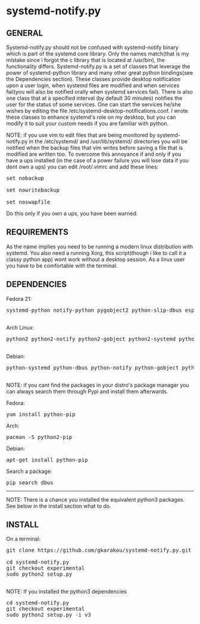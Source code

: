 # systemd-notify.py
GENERAL
-------------------
Systemd-notify.py should not be confused with systemd-notify binary which is part of the systemd core library. Only the names match(that is my mistake since i forgot the c library that is located at /usr/bin), the functionality differs.
Systemd-notify.py is a set of classes that leverage the power of systemd-python library and many other great python bindings(see the Dependencies section).
These classes provide desktop notification upon a user login, when systemd files are modified and when services fail(you will also be notified orally when systemd services fail).
There is also one class that at a specified interval (by default 30 minutes) notifies the user for the status of some services.
One can start the services he/she wishes by editing the file /etc/systemd-desktop-notifications.conf.
I wrote these classes to enhance systemd's role on my desktop, but you can modify it to suit your custom needs if you are familiar with python.

NOTE: if you use vim to edit files that are being monitored by systemd-notify.py in the /etc/systemd/ and /usr/lib/systemd/ directories you will be notified when the backup files that vim writes before saving a file that is modified are written too.
To overcome this annoyance if and only if you have a ups installed (in the case of a power failure you will lose data if you dont own a ups) you can edit /root/.vimrc and add these lines:
<pre>
set nobackup

set nowritebackup

set noswapfile
</pre>
Do this only if you own a ups, you have been warned.

REQUIREMENTS
-------------------

As the name implies you need to be running a modern linux distribution with systemd.
You also need a running Xorg, this script(though i like to call it a classy python app) wont work without a desktop session.
As a linux user you have to be comfortable with the terminal.

DEPENDENCIES
-------------------

Fedora 21:

<pre>
systemd-python notify-python pygobject2 python-slip-dbus espeak python-espeak python-inotify

</pre>
Arch Linux:

<pre>
python2 python2-notify python2-gobject python2-systemd python2-dbus espeak python-espeak python-pyinotify

</pre>

Debian:

<pre>
python-systemd python-dbus python-notify python-gobject python-gi espeak espeak-data python-espeak python-inotify

</pre>


NOTE: if you cant find the packages in your distro's package manager you can always search them through Pypi and install them afterwards.

Fedora:
<pre>
yum install python-pip
</pre>
Arch:
<pre>
pacman -S python2-pip
</pre>
Debian:
<pre>
apt-get install python-pip
</pre>

Search a package:

<pre>
pip search dbus
</pre>

-------------------------------

NOTE: There is a chance you installed the equivalent python3 packages. See below in the install section what to do.


INSTALL
------------------------
On a terminal:

<pre>git clone https://github.com/gkarakou/systemd-notify.py.git

cd systemd-notify.py
git checkout experimental
sudo python2 setup.py

</pre>


NOTE: If you installed the python3 dependencies

<pre>
cd systemd-notify.py
git checkout experimental
sudo python2 setup.py -i v3
</pre>

